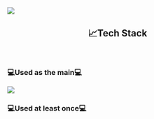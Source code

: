 <img src="https://capsule-render.vercel.app/api?type=waving&color=auto&height=300&section=header&text=Welcome%20&fontSize=90" />

<h2 align="center">📈Tech Stack</h2>
</br>

<h3>💻Used as the main💻</h3>
<img src="https://img.shields.io/badge/#007396?style=for-the-badge&logo=java.svg&logoColor=black">

<h3>💻Used at least once💻</h3>


